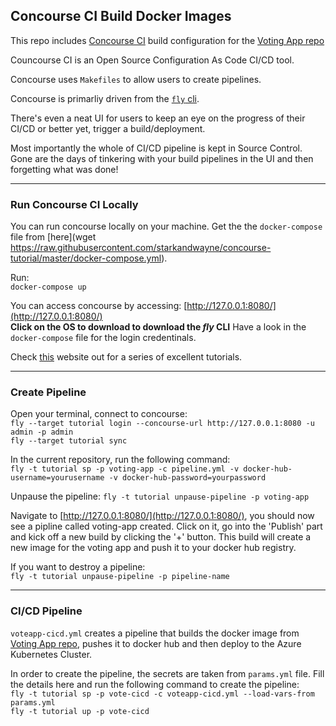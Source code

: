 ## Concourse CI Build Docker Images

This repo includes [Concourse CI](https://concourse-ci.org/) build configuration for the [Voting App repo](https://github.com/salmaniqbal/azure-voting-app-redis)

Councourse CI is an Open Source Configuration As Code CI/CD tool.  

Concourse uses `Makefiles` to allow users to create pipelines.

Concourse is primarliy driven from the [`fly` cli](https://concourse-ci.org/fly.html).

There's even a neat UI for users to keep an eye on the progress of their CI/CD or better yet, trigger a build/deployment.

Most importantly the whole of CI/CD pipeline is kept in Source Control. Gone are the days of tinkering with your build pipelines in the UI and then forgetting what was done!

---
### Run Concourse CI Locally

You can run concourse locally on your machine. Get the the `docker-compose` file from [here](wget https://raw.githubusercontent.com/starkandwayne/concourse-tutorial/master/docker-compose.yml).

Run:  
`docker-compose up`

You can access concourse by accessing: [http://127.0.0.1:8080/](http://127.0.0.1:8080/)  
__Click on the OS to download to download the *fly* CLI__
Have a look in the `docker-compose` file for the login credentinals.

Check [this](https://concoursetutorial.com/) website out for a series of excellent tutorials.

---
### Create Pipeline

Open your terminal, connect to concourse:  
`fly --target tutorial login --concourse-url http://127.0.0.1:8080 -u admin -p admin`  
`fly --target tutorial sync`

In the current repository, run the following command:  
`fly -t tutorial sp -p voting-app -c pipeline.yml -v docker-hub-username=yourusername -v docker-hub-password=yourpassword`

Unpause the pipeline:
`fly -t tutorial unpause-pipeline -p voting-app`

Navigate to [http://127.0.0.1:8080/](http://127.0.0.1:8080/), you should now see a pipline called voting-app created. Click on it, go into the 'Publish' part and kick off a new build by clicking the '+' button. This build will create a new image for the voting app and push it to your docker hub registry.


If you want to destroy a pipeline:  
`fly -t tutorial unpause-pipeline -p pipeline-name`

---
### CI/CD Pipeline

`voteapp-cicd.yml` creates a pipeline that builds the docker image from [Voting App repo](https://github.com/salmaniqbal/azure-voting-app-redis), pushes it to docker hub and then deploy to the Azure Kubernetes Cluster.

In order to create the pipeline, the secrets are taken from `params.yml` file. Fill the details here and run the following command to create the pipeline:  
`fly -t tutorial sp -p vote-cicd -c voteapp-cicd.yml --load-vars-from params.yml`  
`fly -t tutorial up -p vote-cicd`